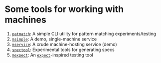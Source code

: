 # Some tools for working with machines

1. [`patmatch`](patmatch): A simple CLI utility for pattern matching experiments/testing
1. [`msimple`](msimple): A demo, single-machine service
1. [`mservice`](mservice): A crude machine-hosting service (demo)
1. [`spectool`](spectool): Experimental tools for generating specs
1. [`mexpect`](mexpect): An [`expect`](https://www.tcl.tk/man/expect5.31/expect.1.html)-inspired testing tool
